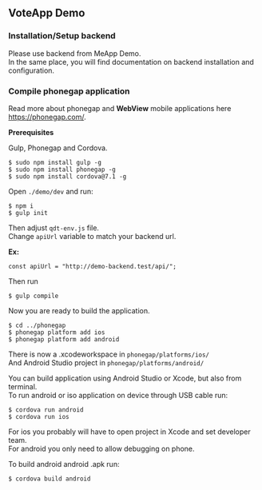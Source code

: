 ## VoteApp Demo


### Installation/Setup backend

Please use backend from MeApp Demo.  
In the same place, you will find documentation on backend installation and configuration.

### Compile phonegap application

Read more about phonegap and **WebView** mobile applications here https://phonegap.com/.

**Prerequisites**  


Gulp, Phonegap and Cordova.
```
$ sudo npm install gulp -g  
$ sudo npm install phonegap -g  
$ sudo npm install cordova@7.1 -g
```

Open ``./demo/dev`` and run:
```
$ npm i
$ gulp init
```
Then adjust ``qdt-env.js`` file.  
Change ``apiUrl`` variable to match your backend url.  

**Ex:**
```
const apiUrl = "http://demo-backend.test/api/";
```

Then run
```
$ gulp compile
```

Now you are ready to build the application.
```
$ cd ../phonegap
$ phonegap platform add ios  
$ phonegap platform add android  
```
There is now a .xcodeworkspace in ``phonegap/platforms/ios/``  
And Android Studio project in ``phonegap/platforms/android/``

You can build application using Android Studio or Xcode, but also from terminal.  
To run android or iso application on device through USB cable run:
```
$ cordova run android
$ cordova run ios
```
For ios you probably will have to open project in Xcode and set developer team.  
For android you only need to allow debugging on phone.  

To build android android .apk run: 
```
$ cordova build android
```